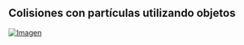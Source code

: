 ## Colisiones con partículas utilizando objetos

[![Imagen](https://github.com/hcosta/referencia-gml/raw/master/aprendizaje/avanzados/12_disparos_con_particulas_y_colisiones.gmx/captura.png)](https://github.com/hcosta/referencia-gml/raw/master/aprendizaje/avanzados/12_disparos_con_particulas_y_colisiones.gmx/captura.png)